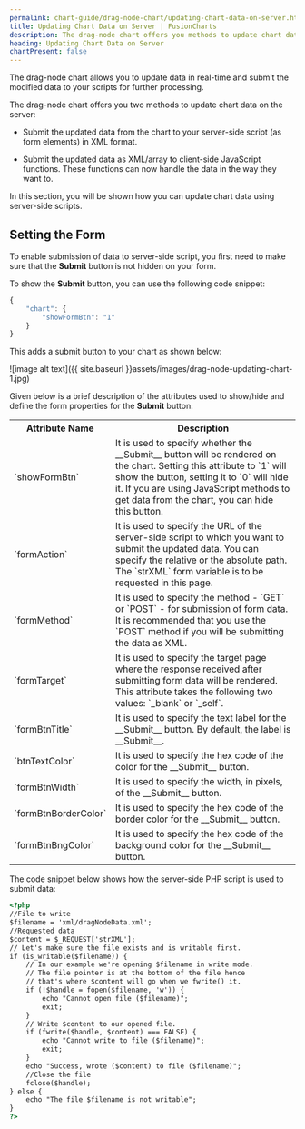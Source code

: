 ```yaml
---
permalink: chart-guide/drag-node-chart/updating-chart-data-on-server.html
title: Updating Chart Data on Server | FusionCharts
description: The drag-node chart offers you methods to update chart data on the server submit the updated data from the chart to your server-side script in XML format
heading: Updating Chart Data on Server
chartPresent: false
---
```


The drag-node chart allows you to update data in real-time and submit the modified data to your scripts for further processing.

The drag-node chart offers you two methods to update chart data on the server:

* Submit the updated data from the chart to your server-side script (as form elements) in XML format.

* Submit the updated data as XML/array to client-side JavaScript functions. These functions can now handle the data in the way they want to.

In this section, you will be shown how you can update chart data using server-side scripts.

## Setting the Form

To enable submission of data to server-side script, you first need to make sure that the __Submit__ button is not hidden on your form.

To show the __Submit__ button, you can use the following code snippet:

```javascript
{
    "chart": {
        "showFormBtn": "1"
    }
}
```

This adds a submit button to your chart as shown below:

![image alt text]({{ site.baseurl }}assets/images/drag-node-updating-chart-1.jpg)

Given below is a brief description of the attributes used to show/hide and define the form properties for the __Submit__ button:

<table>
  <tr>
    <th>Attribute Name</th>
    <th>Description</th>
  </tr>
  <tr>
    <td>`showFormBtn`</td>
    <td>It is used to specify whether the __Submit__ button will be rendered on the chart. Setting this attribute to `1` will show the button, setting it to `0` will hide it.  If you are using JavaScript methods to get data from the chart, you can hide this button.</td>
  </tr>
  <tr>
    <td>`formAction`</td>
    <td>It is used to specify the URL of the server-side script to which you want to submit the updated data. You can specify the relative or the absolute path. The `strXML` form variable is to be requested in this page.</td>
  </tr>
  <tr>
    <td>`formMethod`</td>
    <td>It is used to specify the method - `GET` or `POST` - for submission of form data. It is recommended that you use the `POST` method if you will be submitting the data as XML.</td>
  </tr>
  <tr>
    <td>`formTarget`</td>
    <td>It is used to specify the target page where the response received after submitting form data will be rendered. This attribute takes the following two values: `_blank` or `_self`.</td>
  </tr>
  <tr>
    <td>`formBtnTitle`</td>
    <td>It is used to specify the text label for the __Submit__ button. By default, the label is __Submit__.</td>
  </tr>
  <tr>
    <td>`btnTextColor`</td>
    <td>It is used to specify the hex code of the color for the __Submit__ button.</td>
  </tr>
  <tr>
    <td>`formBtnWidth`</td>
    <td>It is used to specify the width, in pixels, of the __Submit__ button.</td>
  </tr>
  <tr>
    <td>`formBtnBorderColor`</td>
    <td>It is used to specify the hex code of the border color for the __Submit__ button.</td>
  </tr>
  <tr>
    <td>`formBtnBngColor`</td>
    <td>It is used to specify the hex code of the background color for the __Submit__ button.</td>
  </tr>
</table>


The code snippet below shows how the server-side PHP script is used to submit data:

```html
<?php
//File to write
$filename = 'xml/dragNodeData.xml';
//Requested data
$content = $_REQUEST['strXML'];
// Let's make sure the file exists and is writable first.
if (is_writable($filename)) {
    // In our example we're opening $filename in write mode.
    // The file pointer is at the bottom of the file hence
    // that's where $content will go when we fwrite() it.
    if (!$handle = fopen($filename, 'w')) {
        echo "Cannot open file ($filename)";
        exit;
    }
    // Write $content to our opened file.
    if (fwrite($handle, $content) === FALSE) {
        echo "Cannot write to file ($filename)";
        exit;
    }
    echo "Success, wrote ($content) to file ($filename)";
    //Close the file
    fclose($handle);
} else {
    echo "The file $filename is not writable";
}
?>
```